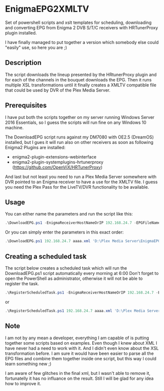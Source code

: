 # EnigmaEPG2XMLTV
Set of powershell scripts and xslt templates for scheduling, downloading and converting EPG from Enigma 2 DVB S/T/C receivers with HRTunerProxy plugin installed.

I have finally managed to put together a version which somebody else could "easily" use, so here you are ;)


## Description
The script downloads the lineup presented by the HRtunerProxy plugin and for each of the channels in the bouquet downloads the EPG. 
Then it runs multiple XSL transformations until it finally creates a XMLTV compatible file that could be used by DVR of the Plex Media Server.


## Prerequisites
I have put both the scripts together on my server running Windows Server 2016 Essentials, so I guess the scripts will run fine on any Windows 10 machine.

The DownloadEPG script runs against my DM7080 with OE2.5 (DreamOS) installed, but I gues it will run also on other receivers as soon as following Enigma2 Plugins are installed:
  * enigma2-plugin-extensions-webinterface
  * enigma2-plugin-systemplugins-hrtunerproxy (https://github.com/OpenViX/HRTunerProxy)

And last but not least you need to run a Plex Media Server somewhere with DVR pointed to an Enigma receiver to have a use for the XMLTV file. I guess you need the Plex Pass for the LiveTV/DVR functionality to be available.


## Usage
You can either name the parameters and run the script like this:
```powershell
.\DownloadEPG.ps1 -EnigmaReceiverHostNameOrIP 192.168.24.7 -EPGFileName aaaa.xml -EPGFilePath 'D:\Plex Media Server\EnigmaEPG2XMLTV\EPG\'
```
Or you can simply enter the parameters in this exact order:
```powershell
.\DownloadEPG.ps1 192.168.24.7 aaaa.xml 'D:\Plex Media Server\EnigmaEPG2XMLTV\EPG\'
```


## Creating a scheduled task 
The script below creates a scheduled task which will run the DownloadEPG.ps1 script automatically every morning at 6:00
Don't forget to open the PowerShell as administrator, otherwise it will not be able to register the task.
```powershell
.\RegisterScheduledTask.ps1 -EnigmaReceiverHostNameOrIP 192.168.24.7 -EPGFileName aaaa.xml -EPGFilePath 'D:\Plex Media Server\EnigmaEPG2XMLTV\EPG\'
```
or
```powershell
.\RegisterScheduledTask.ps1 192.168.24.7 aaaa.xml 'D:\Plex Media Server\EnigmaEPG2XMLTV\EPG\'
```


## Note
I am not by any mean a developer, everything I am capable of is putting together some scripts based on examples.
Even though I knew about XML I have never had a need to work with it. And I didn't even know about the XSL transformation before.
I am sure it would have been easier to parse all the EPG files and combine them together inside one script, but this way I could learn something new ;)

I am aware of few glitches in the final xml, but I wasn't able to remove it, fortunatelly it has no influance on the result.
Still I will be glad for any idea how to improve it. 
